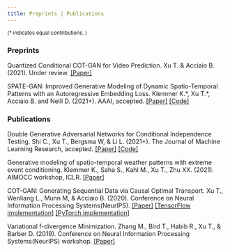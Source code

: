 ```yaml
---
title: Preprints | Publications 
---
```


<small> (\* indicates equal contributions. ) </small> 

### Preprints

Quantized Conditional COT-GAN for Video Prediction. Xu T. & Acciaio B. (2021). Under review. [[Paper]](https://arxiv.org/pdf/2106.05658.pdf)

SPATE-GAN: Improved Generative Modeling of Dynamic Spatio-Temporal Patterns with an Autoregressive Embedding Loss. Klemmer K.\*, Xu T.\*, Acciaio B. and Neill D. (2021+). AAAI, accepted. [[Paper]](https://arxiv.org/pdf/2109.15044.pdf) [[Code]](https://github.com/konstantinklemmer/spate-gan)

### Publications

Double Generative Adversarial Networks for Conditional Independence Testing. Shi C., Xu T., Bergsma W, & Li L. (2021+). The Journal of Machine Learning Research, accepted. [[Paper]](https://arxiv.org/pdf/2006.02615.pdf) [[Code]](https://github.com/tianlinxu312/dgcit) 

Generative modeling of spatio-temporal weather patterns with extreme event conditioning. Klemmer K., Saha S., Kahl M., Xu T., Zhu XX. (2021). AIMOCC workshop, ICLR.  [[Paper]](https://arxiv.org/pdf/2104.12469.pdf)

COT-GAN: Generating Sequential Data via Causal Optimal Transport. Xu T., Wenliang L., Munn M, & Acciaio B. (2020). Conference on Neural Information Processing Systems(NeurIPS). [[Paper]](https://papers.nips.cc/paper/2020/file/641d77dd5271fca28764612a028d9c8e-Paper.pdf) [[TensorFlow implementation]](https://github.com/tianlinxu312/cot-gan) [[PyTorch implementation]](https://github.com/tianlinxu312/cot-gan-pytorch) 

Variational f-divergence Minimization. Zhang M., Bird T., Habib R., Xu T., & Barber D. (2019). Conference on Neural Information Processing Systems(NeurIPS) workshop. [[Paper]](https://arxiv.org/pdf/1907.11891.pdf)
